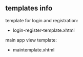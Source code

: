 ## templates info

template for login and registration:
- login-register-template.xhtml

main app view template:
- maintemplate.xhtml